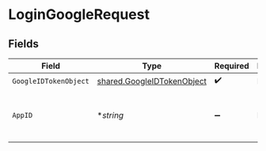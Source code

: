 # LoginGoogleRequest


## Fields

| Field                                                                    | Type                                                                     | Required                                                                 | Description                                                              | Example                                                                  |
| ------------------------------------------------------------------------ | ------------------------------------------------------------------------ | ------------------------------------------------------------------------ | ------------------------------------------------------------------------ | ------------------------------------------------------------------------ |
| `GoogleIDTokenObject`                                                    | [shared.GoogleIDTokenObject](../../models/shared/googleidtokenobject.md) | :heavy_check_mark:                                                       | N/A                                                                      |                                                                          |
| `AppID`                                                                  | **string*                                                                | :heavy_minus_sign:                                                       | N/A                                                                      | app-af469a92-5b45-4565-b3c4-b79878de67d2                                 |